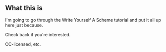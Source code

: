 What this is
-----------
I'm going to go through the Write Yourself A Scheme tutorial and put it all up here just because.

Check back if you're interested.

CC-licensed, etc.
